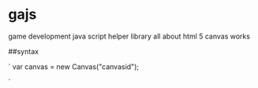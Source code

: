 # gajs
game development java script helper library all about html 5 canvas works

##syntax

`
var canvas = new Canvas("canvasid");


`
